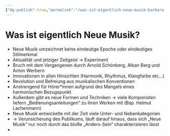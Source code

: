 ```yaml
---
{"dg-publish":true,"permalink":"/was-ist-eigentlich-neue-musik-barbara-barthelmes/"}
---
```


# Was ist eigentlich Neue Musik?
- Neue Musik umzeichnet keine eindeutige Epoche oder eindeutiges Stilmerkmal
- Aktualität und jetziger Zeitgeist → Experiment
- Bruch mit dem Vergangenen durch Arnold Schönberg, Alban Berg und Anton Werbern
- Innovationen in allen Hinsichten (Harmonik, Rhythmus, Klangfarbe etc...)
- Revolution und Befreiung aus musikalischen Konventionen
- Anstrengend für Hörer\*innen aufgrund des Mangels eines harmonischen Bezugspunkt
- Außerdem gibt es neue Formen und Techniken → viele Komponisten liefern „Bedienungsanleitungen“ zu ihren Werken mit (Bsp. Helmut Lachenmann)
- Neue Musik entwickelte mit der Zeit viele Unter- und Nebenkategorien
- → Verunsicherung des Publikums, läuft darauf hinaus, dass sich „Neue Musik“ nur noch durch das bloße „Anders-Sein“ charakterisieren lässt
- 